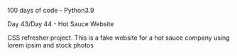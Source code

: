 100 days of code - Python3.9

Day 43/Day 44 - Hot Sauce Website

CSS refresher project. This is a fake website for a hot sauce company using lorem ipsim and stock photos